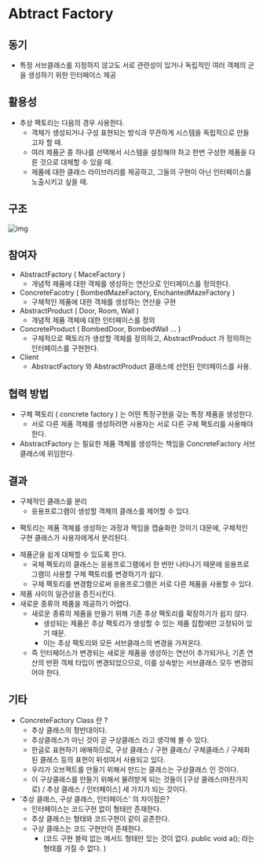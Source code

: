 # Abtract Factory

## 동기
* 특정 서브클래스를 지정하지 않고도 서로 관련성이 있거나 독립적인 여러 객체의 군을 생성하기 위한 인터페이스 제공


## 활용성
* 추상 팩토리는 다음의 경우 사용한다.
	- 객체가 생성되거나 구성 표현되는 방식과 무관하게 시스템을 독립적으로 만들고자 할 때.
	- 여러 제품군 중 하나를 선택해서 시스템을 설정해야 하고 한번 구성한 제품을 다른 것으로 대체할 수 있을 때.
	- 제품에 대한 클래스 라이브러리를 제공하고, 그들의 구현이 아닌 인터페이스를 노출시키고 싶을 때.


## 구조
![img](http://tizianomanni.altervista.org/sites/default/files/Project/Ing_sw/Metasito/images/abfac108.gif)


## 참여자
* AbstractFactory ( MaceFactory )
	- 개념적 제품에 대한 객체를 생성하는 연산으로 인터페이스를 정의한다.
* ConcreteFacotry ( BombedMazeFactory, EnchantedMazeFactory )
	- 구체적인 제품에 대한 객체를 생성하는 연산을 구현
* AbstractProduct ( Door, Room, Wall )
	- 개념적 제품 객체에 대한 인터페이스를 정의
* ConcreteProduct ( BombedDoor, BombedWall ... )
	- 구체적으로 팩토리가 생성할 객체를 정의하고, AbstractProduct 가 정의하는 인터페이스를 구현한다.
* Client
	- AbstractFactory 와 AbstractProduct 클래스에 선언된 인터페이스를 사용.


## 협력 방법
* 구체 팩토리 ( concrete factory ) 는 어떤 특정구현을 갖는 특정 제품을 생성한다.
	- 서로 다른 제품 객체를 생성하려면 사용자는 서로 다른 구체 팩토리를 사용해야 한다.
* AbstractFactory 는 필요한 제품 객체를 생성하는 책임을 ConcreteFactory 서브 클래스에 위임한다.


## 결과
* 구체적인 클래스를 분리
	- 응용프로그램이 생성할 객체의 클래스를 제어할 수 있다.
- 팩토리는 제품 객체를 생성하는 과정과 책임을 캡슐화한 것이기 대문에, 
	구체적인 구현 클래스가 사용자에게서 분리된다.
* 제품군을 쉽게 대체할 수 있도록 한다.
	- 국체 팩토리의 클래스는 응용프로그램에서 한 번만 나타나기 때문에 응용프로그램이 사용할 구체 팩토리를 변경하기가 쉽다.
	- 구체 팩토리를 변경함으로써 응용프로그램은 서로 다른 제품을 사용할 수 있다.
* 제품 사이의 일관성을 증진시킨다.
* 새로운 종류의 제품을 제공하기 어렵다.
	- 새로운 종류의 제품을 만들기 위해 기존 추상 팩토리를 확장하기가 쉽지 않다.
		- 생성되는 제품은 추상 팩토리가 생성할 수 있는 제품 집합에만
		고정되어 있기 때문.
		- 이는 추상 팩토리와 모든 서브클래스의 변경을 가져온다.
	- 즉 인터페이스가 변경되는 새로운 제품을 생성하는 연산이 추가되거나,
		기존 연산의 반환 객체 타입이 변경되었으므로, 
		이를 상속받는 서브클래스 모두 변경되어야 한다.


## 기타
* ConcreteFactory Class 란 ?
	- 추상 클래스의 정반대이다. 
	- 추상클래스가 아닌 것이 곧 구상클래스 라고 생각해 볼 수 있다. 
	- 한글로 표현하기 애매하므로, 구상 클래스 / 구현 클래스/ 구체클래스 / 구체화된 클래스 등의 표현이 뒤섞여서 사용되고 있다.
	- 우리가 오브젝트를 만들기 위해서 만드는 클래스는 구상클래스 인 것이다. 
	- 이 구상클래스를 만들기 위해서 물려받게 되는 것들이 [구상 클래스(마찬가지로) / 추상 클래스 / 인터페이스] 세 가지가 되는 것이다.
* '추상 클래스, 구상 클래스, 인터페이스' 의 차이점은?
	- 인터페이스는 코드구현 없이 형태만 존재한다. 
	- 추상 클래스는 형태와 코드구현이 같이 공존한다. 
	- 구상 클래스는 코드 구현만이 존재한다. 
		- (코드 구현 블럭 없는 메서드 형태만 있는 것이 없다. public void a(); 라는 형태를 가질 수 없다.  )
